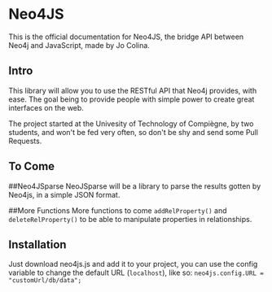 Neo4JS
======

This is the official documentation for Neo4JS, the bridge API between Neo4j and JavaScript, made by Jo Colina.

Intro
-----

This library will allow you to use the RESTful API that Neo4j provides, with ease. The goal being to provide people with simple power to create great interfaces on the web.

The project started at the Univesity of Technology of Compiègne, by two students, and won't be fed very often, so don't be shy and send some Pull Requests.

To Come 
-------

##Neo4JSparse
NeoJSparse will be a library to parse the results gotten by Neo4js, in a simple JSON format.  

##More Functions
More functions to come `addRelProperty()` and `deleteRelProperty()` to be able to manipulate properties in relationships.

Installation
------------

Just download neo4js.js and add it to your project, you can use the config variable to change the default URL (`localhost`), like so: `neo4js.config.URL = "customUrl/db/data";`